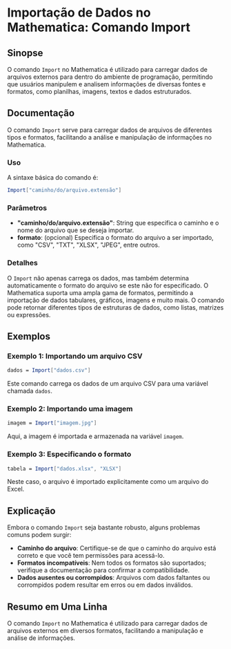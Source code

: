 <!--
Meta Description: # Importação de Dados no Mathematica: Comando Import ## Sinopse O comando `Import` no Mathematica é utilizado para carregar dados de arquivos externos...
Meta Keywords: dados, arquivo, import, mathematica, comando
-->

# Importação de Dados no Mathematica: Comando Import

## Sinopse
O comando `Import` no Mathematica é utilizado para carregar dados de arquivos externos para dentro do ambiente de programação, permitindo que usuários manipulem e analisem informações de diversas fontes e formatos, como planilhas, imagens, textos e dados estruturados.

## Documentação
O comando `Import` serve para carregar dados de arquivos de diferentes tipos e formatos, facilitando a análise e manipulação de informações no Mathematica. 

### Uso
A sintaxe básica do comando é:

```mathematica
Import["caminho/do/arquivo.extensão"]
```

### Parâmetros
- **"caminho/do/arquivo.extensão"**: String que especifica o caminho e o nome do arquivo que se deseja importar.
- **formato**: (opcional) Especifica o formato do arquivo a ser importado, como "CSV", "TXT", "XLSX", "JPEG", entre outros.

### Detalhes
O `Import` não apenas carrega os dados, mas também determina automaticamente o formato do arquivo se este não for especificado. O Mathematica suporta uma ampla gama de formatos, permitindo a importação de dados tabulares, gráficos, imagens e muito mais. O comando pode retornar diferentes tipos de estruturas de dados, como listas, matrizes ou expressões.

## Exemplos

### Exemplo 1: Importando um arquivo CSV
```mathematica
dados = Import["dados.csv"]
```
Este comando carrega os dados de um arquivo CSV para uma variável chamada `dados`.

### Exemplo 2: Importando uma imagem
```mathematica
imagem = Import["imagem.jpg"]
```
Aqui, a imagem é importada e armazenada na variável `imagem`.

### Exemplo 3: Especificando o formato
```mathematica
tabela = Import["dados.xlsx", "XLSX"]
```
Neste caso, o arquivo é importado explicitamente como um arquivo do Excel.

## Explicação
Embora o comando `Import` seja bastante robusto, alguns problemas comuns podem surgir:

- **Caminho do arquivo**: Certifique-se de que o caminho do arquivo está correto e que você tem permissões para acessá-lo.
- **Formatos incompatíveis**: Nem todos os formatos são suportados; verifique a documentação para confirmar a compatibilidade.
- **Dados ausentes ou corrompidos**: Arquivos com dados faltantes ou corrompidos podem resultar em erros ou em dados inválidos.

## Resumo em Uma Linha
O comando `Import` no Mathematica é utilizado para carregar dados de arquivos externos em diversos formatos, facilitando a manipulação e análise de informações.
